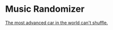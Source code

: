 Music Randomizer
================

<a href="http://andykellr.github.io/music-randomizer/">The most advanced car in the world can't shuffle.</a>
